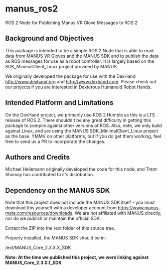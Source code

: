 # manus_ros2
ROS 2 Node for Publishing Manus VR Glove Messages to ROS 2

## Background and Objectives
This package is intended to be a simple ROS 2 Node that is able to read data from MANUS VR Gloves and the MANUS SDK and to publish the data as ROS messages for use as a robot controller. It is largely based on the SDK_MinimalClient_Linux project provided by MANUS.

We originally developed the package for use with the DexHand http://www.dexhand.org and http://www.dexhand.com. Please check out our projects if you are interested in Dexterous Humanoid Robot Hands.

## Intended Platform and Limitations
On the DexHand project, we primarily use ROS 2 Humble as this is a LTS release of ROS 2. There shouldn't be any great difficulty in getting this package to compile against other versions of ROS. Also, note, we only build against Linux, and are using the MANUS SDK_MinimalClient_Linux project as the base. YMMV on other platforms, but if you do get them working, feel free to send us a PR to incorporate the changes.

## Authors and Credits
Michael Heilemann originally developed the code for this node, and Trent Shumay has contributed to it's distribution.

## Dependency on the MANUS SDK
Note that this project does not include the MANUS SDK itself - you must download this yourself with a developer account from https://www.manus-meta.com/resources/downloads. We are not affiliated with MANUS directly, nor do we publish or maintain the official SDK. 

Extract the ZIP into the /ext folder of this source tree. 

Properly installed, the MANUS SDK should be in:

/ext/MANUS_Core_2.3.X.X_SDK

**Note: At the time we published this project, we were linking against MANUS_Core_2.3.0.1_SDK**
